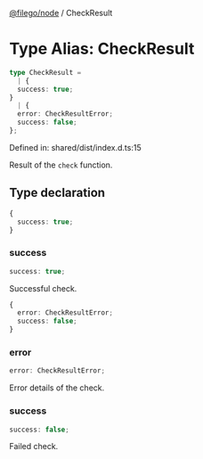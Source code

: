 [@filego/node](../README.md) / CheckResult

# Type Alias: CheckResult

```ts
type CheckResult = 
  | {
  success: true;
}
  | {
  error: CheckResultError;
  success: false;
};
```

Defined in: shared/dist/index.d.ts:15

Result of the `check` function.

## Type declaration

```ts
{
  success: true;
}
```

### success

```ts
success: true;
```

Successful check.

```ts
{
  error: CheckResultError;
  success: false;
}
```

### error

```ts
error: CheckResultError;
```

Error details of the check.

### success

```ts
success: false;
```

Failed check.
